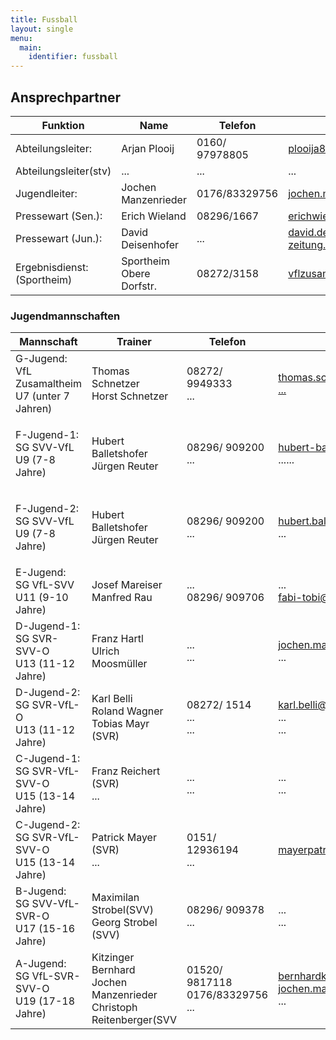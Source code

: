 ```yaml
---
title: Fussball
layout: single
menu:
  main:
    identifier: fussball
---
```


## Ansprechpartner

<table>
<thead> 
<tr>
<th>Funktion</th> <th>Name</th> <th>Telefon</th><th>Email</th>
</tr>
</thead> 
<tbody>
<tr class="odd">
<td>Abteilungsleiter:</td>
<td>Arjan Plooij</td>
<td>0160/ 97978805</td>
<td><a title="Mail an Herrn Arjan Plooij" href="mailto:plooija85@googlemail.com">plooija85@googlemail.com</a></td>
</tr>
<tr>
<td>Abteilungsleiter(stv)</td>
<td>...</td>
<td>...</td>
<td>...</td>
</tr>
<tr class="even">
<td>Jugendleiter:</td>
<td>Jochen Manzenrieder</td>
<td>0176/83329756</td>
<td><a title="Mail z.Hd. Herrn Jochen Manzenrieder" href="mailto: jochen.manzenrieder@freenet.de">jochen.manzenrieder@freenet.de</a></td>
</tr>
<tr class="odd">
<td>Pressewart (Sen.):</td>
<td>Erich Wieland</td>
<td>08296/1667</td>
<td><a title="Mail an Herrn Erich Wieland" href="mailto:erichwieland2006@web.de">erichwieland2006@web.de</a><br></td>
</tr>
<tr class="even">
<td>Pressewart (Jun.):</td>
<td>David Deisenhofer</td>
<td>...</td>
<td><a title="Mail an Herrn David Deisenhofer" href="mailto:michael@langenmaier.de">david.deisenhofer@donau-zeitung.de</a></td>
</tr>
<tr>
</tr>
<tr class="odd">
<td>Ergebnisdienst:<br>(Sportheim)</td>
<td>Sportheim <br> Obere Dorfstr.</td>
<td>08272/3158</td>
<td><a title="Mail an VfL Zusamaltheim" href="mailtto:vflzusamaltheim@langenmaier.de">vflzusamaltheim@langenmaier.de</a></td>
</tr>
</tbody>
</table>

### Jugendmannschaften

<table>
<thead> 
<tr>
<th>Mannschaft</th> <th>Trainer</th> <th>Telefon <br></th><th>Email</th>
</tr>
</thead> 
<tbody>
<tr class="odd">
<td>G-Jugend: <br>VfL Zusamaltheim<br>U7 (unter 7 Jahren)</td>
<td>
<p>Thomas Schnetzer<br>Horst Schnetzer</p>
</td>
<td>08272/ 9949333<br>...</td>
<td>
<p><a href="mailto:thomas.schnetzer@t-online.de">thomas.schnetzer@t-online.de<br>...</a></p>
</td>
</tr>
<tr>
<td>
<p>F-Jugend-1:<br>SG SVV-VfL<br>U9 (7-8 Jahre)</p>
</td>
<td>Hubert Balletshofer<br>Jürgen Reuter</td>
<td>08296/ 909200<br>...</td>
<td><a title="Mail an Herrn Karl Belli" href="mailto:karl.belli@t-online.de">hubert-balletshofer@web.de</a><br>......</td>
</tr>
<tr>
<td>
<p>F-Jugend-2:<br>SG SVV-VfL<br>U9 (7-8 Jahre)</p>
</td>
<td>Hubert Balletshofer<br>Jürgen Reuter</td>
<td>08296/ 909200<br>...</td>
<td><a title="Mail an Herrn Karl Belli" href="mailto:karl.belli@t-online.de">hubert.balletshofer@web.de</a><br>...</td>
</tr>
<tr>
<td>E-Jugend:<br>SG VfL-SVV<br>U11 (9-10 Jahre)</td>
<td>Josef Mareiser<br>Manfred Rau</td>
<td>...<br>08296/ 909706</td>
<td>...<br><a title="Mail an Herrn Karl Belli" href="mailto:karl.belli@t-online.de">fabi-tobi@gmx.de</a></td>
</tr>
<tr class="odd">
<td>D-Jugend-1:<br>SG SVR-SVV-O<br>U13 (11-12 Jahre)</td>
<td>Franz Hartl<br>Ulrich Moosmüller</td>
<td>...<br>...</td>
<td><a title="Mail z.Hd.Herrn Jochen Manzenrieder" href="mailto:jochen.manzenrieder@freenet.de">jochen.manzenrieder@freenet.de</a><br>...</td>
</tr>
<tr>
<td>D-Jugend-2:<br>SG SVR-VfL-O<br>U13 (11-12 Jahre)</td>
<td>Karl Belli<br>Roland Wagner<br>Tobias Mayr (SVR)</td>
<td>08272/ 1514<br>...<br>...</td>
<td><a title="Mail an Herrn Karl Belli" href="mailto:karl.belli@t-online.de">karl.belli@t-online.de</a><br>...<br>...</td>
</tr>
<tr>
<td>C-Jugend-1:<br>SG SVR-VfL-SVV-O<br>U15 (13-14 Jahre)</td>
<td>Franz Reichert (SVR)<br>...</td>
<td>...<br>...</td>
<td>...<br>...</td>
</tr>
<tr>
<td>C-Jugend-2:<br>SG SVR-VfL-SVV-O<br>U15 (13-14 Jahre)</td>
<td>Patrick Mayer (SVR)<br>...</td>
<td>0151/ 12936194<br>...</td>
<td><a href="mailto:mayerpatrick7@web.de">mayerpatrick7@web.de</a></td>
</tr>
<tr>
<td>B-Jugend:<br>SG SVV-VfL-SVR-O<br>U17 (15-16 Jahre)</td>
<td>Maximilan Strobel(SVV)<br>Georg Strobel (SVV)</td>
<td>08296/ 909378<br>...</td>
<td>...<br>...</a></td>
</tr>
<tr>
<td>A-Jugend:<br>SG VfL-SVR-SVV-O<br>U19 (17-18 Jahre)</td>
<td>Kitzinger Bernhard<br>Jochen Manzenrieder<br>Christoph Reitenberger(SVV</td>
<td>01520/ 9817118<br>0176/83329756<br>...</td>
<td><a title="Mail z.Hd. H. Bernhard Kitzinger" href="mailto:%20bernhardkitzinger@gmail.com">bernhardkitzinger@gmail.com</a><a title="Mail an Herrn Martin Reiter" href="mailto:reiter225@gmx.de"><br></a><a title="Mail z.Hd.Herrn Jochen Manzenrieder" href="mailto:%20%20jochen.manzenrieder@freenet.de">jochen.manzenrieder@freenet.de</a><br>...</td>
</tr>
</tbody>
</table>

